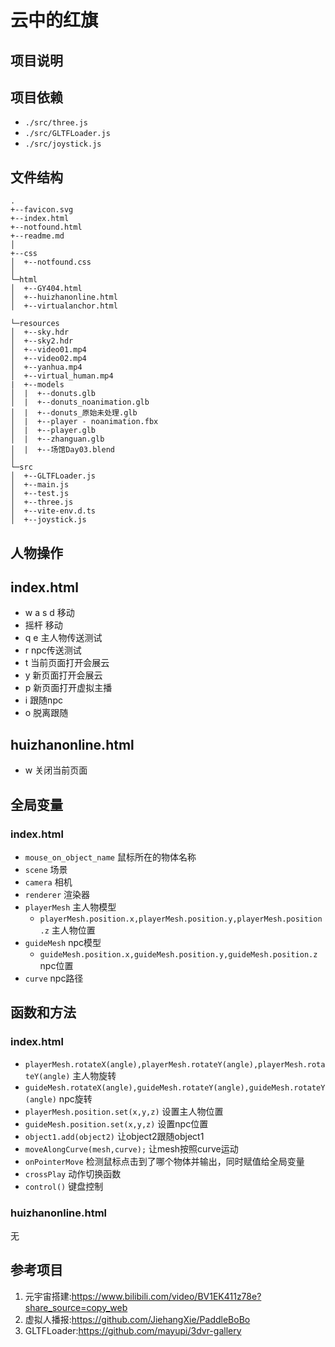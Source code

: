 # 云中的红旗

## 项目说明

## 项目依赖
- `./src/three.js`
- `./src/GLTFLoader.js`
- `./src/joystick.js`

## 文件结构
```
.
+--favicon.svg
+--index.html
+--notfound.html
+--readme.md
│
+--css
│  +--notfound.css
│
└─html
│  +--GY404.html
│  +--huizhanonline.html
│  +--virtualanchor.html

└─resources
│  +--sky.hdr
│  +--sky2.hdr
│  +--video01.mp4
│  +--video02.mp4
│  +--yanhua.mp4
│  +--virtual_human.mp4
|  +--models
│  |  +--donuts.glb
│  |  +--donuts_noanimation.glb
│  |  +--donuts_原始未处理.glb
│  |  +--player - noanimation.fbx
│  |  +--player.glb
│  |  +--zhanguan.glb
│  |  +--场馆Day03.blend
│
└─src
│  +--GLTFLoader.js
│  +--main.js
│  +--test.js
│  +--three.js
│  +--vite-env.d.ts
│  +--joystick.js
```

## 人物操作
## index.html
- w a s d 移动
- 摇杆 移动
- q e 主人物传送测试
- r npc传送测试
- t 当前页面打开会展云
- y 新页面打开会展云
- p 新页面打开虚拟主播
- i 跟随npc
- o 脱离跟随

## huizhanonline.html
- w 关闭当前页面

## 全局变量
### index.html
- `mouse_on_object_name` 鼠标所在的物体名称
- `scene` 场景
- `camera` 相机
- `renderer` 渲染器
- `playerMesh` 主人物模型
  - `playerMesh.position.x,playerMesh.position.y,playerMesh.position.z` 主人物位置 
- `guideMesh` npc模型
  - `guideMesh.position.x,guideMesh.position.y,guideMesh.position.z` npc位置
- `curve` npc路径

## 函数和方法
### index.html
- `playerMesh.rotateX(angle),playerMesh.rotateY(angle),playerMesh.rotateY(angle)` 主人物旋转
- `guideMesh.rotateX(angle),guideMesh.rotateY(angle),guideMesh.rotateY(angle)` npc旋转
- `playerMesh.position.set(x,y,z)` 设置主人物位置
- `guideMesh.position.set(x,y,z)` 设置npc位置
- `object1.add(object2)` 让object2跟随object1
- `moveAlongCurve(mesh,curve);` 让mesh按照curve运动
- `onPointerMove` 检测鼠标点击到了哪个物体并输出，同时赋值给全局变量
- `crossPlay` 动作切换函数
- `control()` 键盘控制

### huizhanonline.html
无

## 参考项目
1. 元宇宙搭建:https://www.bilibili.com/video/BV1EK411z78e?share_source=copy_web
2. 虚拟人播报:https://github.com/JiehangXie/PaddleBoBo
3. GLTFLoader:https://github.com/mayupi/3dvr-gallery